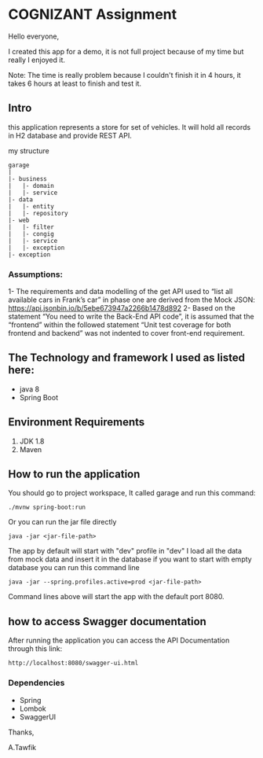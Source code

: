 # COGNIZANT Assignment
Hello everyone,

I created this app for a demo, it is not full project because of my time but really I enjoyed it.

Note: The time is really problem because I couldn't finish it in 4 hours, it takes 6 hours at least to finish and test it.

## Intro
this application represents a store for set of vehicles. 
It will hold all records in H2 database and provide REST API.

my structure
    
    garage
    |
    |- business
    |   |- domain
    |   |- service
    |- data
    |   |- entity
    |   |- repository
    |- web 
    |   |- filter
    |   |- congig
    |   |- service
    |   |- exception
    |- exception

   
### Assumptions:
1- The requirements and data modelling of the get API used to “list all available cars in Frank’s car” in phase one are derived from the Mock JSON: https://api.jsonbin.io/b/5ebe673947a2266b1478d892
2- Based on the statement “You need to write the Back-End API code”, it is assumed that the “frontend” within the followed statement “Unit test coverage for both frontend and backend” was not indented to cover front-end requirement.


## The Technology and framework I used as listed here:

* java 8
* Spring Boot
 
## Environment Requirements

1. JDK 1.8
2. Maven 

## How to run the application

You should go to project workspace, It called garage and run this command:

    ./mvnw spring-boot:run 

Or you can run the jar file directly

    java -jar <jar-file-path>

The app by default will start with "dev" profile in "dev" I load all the data from mock data and insert it in the database
if you want to start with empty database you can run this command line

    java -jar --spring.profiles.active=prod <jar-file-path>

Command lines above will start the app with the default port 8080.

## how to access Swagger documentation

After running the application you can access the API Documentation through this link:
    
    http://localhost:8080/swagger-ui.html

### Dependencies
* Spring
* Lombok
* SwaggerUI
  
Thanks,

A.Tawfik
